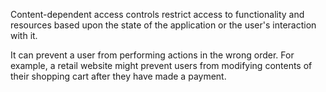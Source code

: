 Content-dependent access controls restrict access to functionality and resources based upon the state of the application or the user's interaction with it.

It can prevent a user from performing actions in the wrong order. For example, a retail website might prevent users from modifying contents of their shopping cart after they have made a payment.
